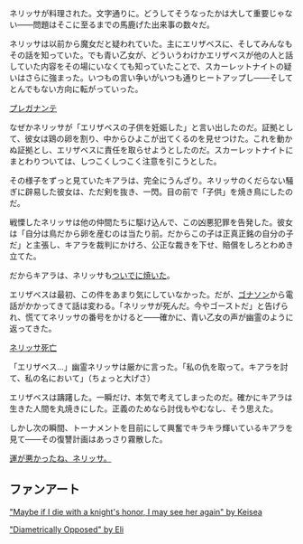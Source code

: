 <!-- title: 私、妊娠してる!? -->
<!-- relationship: Romantic -->

ネリッサが料理された。文字通りに。どうしてそうなったかは大して重要じゃない――問題はそこに至るまでの馬鹿げた出来事の数々だ。

ネリッサは以前から魔女だと疑われていた。主にエリザベスに、そしてみんなもその話を知っていた。でも青い乙女が、どういうわけかエリザベスが他の人と話していた内容をその場にいなくても知っていたことで、スカーレットナイトの疑いはさらに強まった。いつもの言い争いがいつも通りヒートアップし――そしてとんでもない方向に転がっていった。

[プレガナンテ](#embed:https://www.youtube.com/live/5R01-igo4sM?feature=shared&t=2456)

なぜかネリッサが「エリザベスの子供を妊娠した」と言い出したのだ。証拠として、彼女は鶏の卵を割り、中からひよこが出てくるのを見せつけた。これを動かぬ証拠とし、エリザベスに責任を取らせようとしたのだ。スカーレットナイトにまとわりついては、しつこくしつこく注意を引こうとした。

その様子をずっと見ていたキアラは、完全にうんざり。ネリッサのくだらない騒ぎに辟易した彼女は、ただ剣を抜き、一閃。目の前で「子供」を焼き鳥にしたのだ。

戦慄したネリッサは他の仲間たちに駆け込んで、この凶悪犯罪を告発した。彼女は「自分は鳥だから卵を産むのは当たり前。だからこの子は正真正銘の自分の子だ」と主張し、キアラを裁判にかけろ、公正な裁きを下せ、賠償をしろとわめき立てた。

だからキアラは、ネリッサも[ついでに焼いた](https://www.youtube.com/live/5R01-igo4sM?feature=shared&t=2898)。

エリザベスは最初、この件をあまり気にしていなかった。だが、[ゴナソン](https://www.youtube.com/live/5R01-igo4sM?feature=shared&t=4894)から電話がかかってきて話は変わる。「ネリッサが死んだ。今やゴーストだ」と告げられ、慌ててネリッサの番号をかけると――確かに、青い乙女の声が幽霊のように返ってきた。

[ネリッサ死亡](#embed:https://www.youtube.com/live/5R01-igo4sM?feature=shared&t=4984)

「エリザベス…」幽霊ネリッサは厳かに言った。「私の仇を取って。キアラを討て、私の名において」（ちょっと大げさ）

エリザベスは躊躇した。一瞬だけ、本気で考えてしまったのだ。確かにキアラは生きた人間を丸焼きにした。正義のためなら討伐もやむなし、そう思えた。

しかし次の瞬間、トーナメントを目前にして興奮でキラキラ輝いているキアラを見て――その復讐計画はあっさり霧散した。

[運が悪かったね、ネリッサ。](#embed:https://www.youtube.com/live/5R01-igo4sM?feature=shared&t=7493)

## ファンアート

["Maybe if I die with a knight's honor, I may see her again" by Keisea](https://x.com/Keiseeaaa/status/1832145708394410335)

["Diametrically Opposed" by Eli](https://x.com/elisbian_/status/1866736410826576342)
